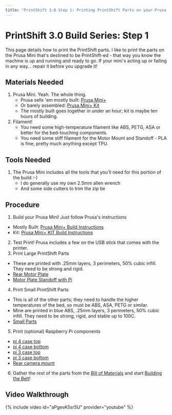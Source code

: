 ```yaml
---
title: "PrintShift 3.0 Step 1: Printing PrintShift Parts on your Prusa Mini"
---
```



# PrintShift 3.0 Build Series: Step 1

This page details how to print the PrintShift parts.  I like to print the parts on the Prusa Mini that's destined to be PrintShift-ed - that way you know the machine is up and running and ready to go.  If your mini's acting up or failing in any way... repair it before you upgrade it!

## Materials Needed
1. Prusa Mini.  Yeah.  The whole thing.
   * Prusa sells 'em mostly built: [Prusa Mini+](https://shop.prusa3d.com/en/3d-printers/994-original-prusa-mini.html?gclid=CjwKCAjwqcKFBhAhEiwAfEr7zf-pSXPGu9ojvIkMNvRP-jbV9U_CCwTF5LiVKgkwHjTrwobpf3tJ5xoCql4QAvD_BwE)
   * Or barely assembled: [Prusa Mini+ Kit](https://shop.prusa3d.com/en/3d-printers/1387-original-prusa-mini-kit.html)
   * The mostly built goes together in under an hour; kit is maybe ten hours of building.
2. Filament!
   * You need some high-temperature filament like ABS, PETG, ASA or better for the bed-touching components.
   * You need some stiff filament for the Motor Mount and Standoff - PLA is fine, pretty much anything except TPU.

## Tools Needed
1. The Prusa Mini includes all the tools that you'll need for this portion of the build :-)
   * I do generally use my own 2.5mm allen wrench
   * And some side cutters to trim the zip tie

## Procedure
1. Build your Prusa Mini!  Just follow Prusa's instructions
  * Mostly Built:  [Prusa Mini+ Build Instructions](https://help.prusa3d.com/en/guide/building-your-mini_177717)
  * Kit: [Prusa Mini+ KIT Build Instructions](https://help.prusa3d.com/en/category/original-prusa-mini-kit-assembly_1215)
2. Test Print!  Prusa includes a few on the USB stick that comes with the printer.
3. Print Large PrintShift Parts
  * These are printed with .25mm layers, 3 perimeters, 50% cubic infill.  They need to be strong and rigid.
  * [Rear Motor Plate](https://github.com/paenian/PrintShift/blob/main/prusa%20mini/printshift%203.0%20ejector/rear%20motor%20plate.stl)
  * [Motor Plate Standoff with Pi](https://github.com/paenian/PrintShift/blob/main/prusa%20mini/printshift%203.0%20ejector/motor%20plate%20standoff%20-%20with%20pi.stl)

4. Print Small PrintShift Parts
  * This is all of the other parts; they need to handle the higher temperatures of the bed, so must be ABS, ASA, PETG or similar. 
  * Mine are printed in blue ABS, .25mm layers, 3 perimeters, 50% cubic infill.  They need to be strong, rigid, and stable up to 100C.
  * [Small Parts](https://github.com/paenian/PrintShift/blob/main/prusa%20mini/printshift%203.0%20ejector/small%20parts%20plate.stl)
5. Print (optional) Raspberry Pi components
  * [pi 4 case top](https://github.com/paenian/PrintShift/blob/main/prusa%20mini/mini%20mounts%20and%20enhancements/raspi/Pi_4_Case_40mm_fan_top%20v3.stl)
  * [pi 4 case bottom](https://github.com/paenian/PrintShift/blob/main/prusa%20mini/mini%20mounts%20and%20enhancements/raspi/Pi_4_Case_bottom%20v3.stl)
  * [pi 3 case top](https://github.com/paenian/PrintShift/blob/main/prusa%20mini/mini%20mounts%20and%20enhancements/raspi/pi_3_case_top.stl)
  * [pi 3 case bottom](https://github.com/paenian/PrintShift/blob/main/prusa%20mini/mini%20mounts%20and%20enhancements/raspi/pi_3_case_bottom.stl)
  * [Rear camera mount](https://github.com/paenian/PrintShift/blob/main/prusa%20mini/mini%20mounts%20and%20enhancements/raspi/rear%20camera%20mount.stl)
6. Gather the rest of the parts from the [Bill of Materials](/portfolio/Bill-of-Materials/) and start [Building the Belt](/portfolio/PrintShift-3.0-Step-2:Building-The-Conveyor-Bed)!


## Video Walkthrough
{% include video id="aPgevA5sr5U" provider="youtube" %}
